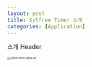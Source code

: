 ```yaml
---
layout: post
title: Sylfree Timer 소개
categories: [Application]
---
```


소개 Header





<img src="../assets/sylfree-timer-alpha-all.webp" alt="sylfree-timer-alpha-all" style="zoom:40%;" />

